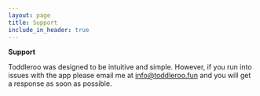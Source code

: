 ```yaml
---
layout: page
title: Support
include_in_header: true
---
```


**Support**

Toddleroo was designed to be intuitive and simple. However, if you run into issues with the app please email me at [info@toddleroo.fun](mailto:info@toddleroo.fun) and you will get a response as soon as possible. 

